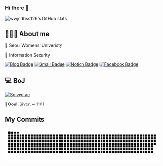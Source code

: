 ### Hi there 👋

![wwjddbss126's GitHub stats](https://github-readme-stats.vercel.app/api?username=wwjddbss126&show_icons=true&theme=dracula)
## 👩🏻‍💻 About me
🏫 Seoul Womens' Univeristy

🔐 Information Security


[![Blog Badge](https://img.shields.io/badge/%20TISTORY-334455?style=for-the-badge&logo=Bloglovin&logoColor=white)](https://hec-ker.tistory.com)
[![Gmail Badge](https://img.shields.io/badge/%20GMAIL-FF4646?style=for-the-badge&logo=Gmail&logoColor=white)](mailto:forjy4815@gmail.com)
[![Notion Badge](https://img.shields.io/badge/%20NOTION-334455?style=for-the-badge&logo=Notion&logoColor=white)](https://weak-bearberry-773.notion.site/3b75a77982084ae885e2e9ac7f9ce5ae)
[![Facebook Badge](https://img.shields.io/badge/%20FACEBOOK-1877F2?style=for-the-badge&logo=Facebook&logoColor=white)](https://www.facebook.com/profile.php?id=100006205391324)

## 💻 BoJ
[![Solved.ac](http://mazassumnida.wtf/api/v2/generate_badge?boj=wwjddbss126)](https://solved.ac/wwjddbss126)

🚩Goal: Siver, ~ 11/11
## My Commits
![snake](https://github.com/wwjddbss126/wwjddbss126/blob/output/github-contribution-grid-snake.svg)
<!--
**wwjddbss126/wwjddbss126** is a ✨ _special_ ✨ repository because its `README.md` (this file) appears on your GitHub profile.

Here are some ideas to get you started:

- 🔭 I’m currently working on ...
- 🌱 I’m currently learning ...
- 👯 I’m looking to collaborate on ...
- 🤔 I’m looking for help with ...
- 💬 Ask me about ...
- 📫 How to reach me: ...
- 😄 Pronouns: ...
- ⚡ Fun fact: ...
-->
